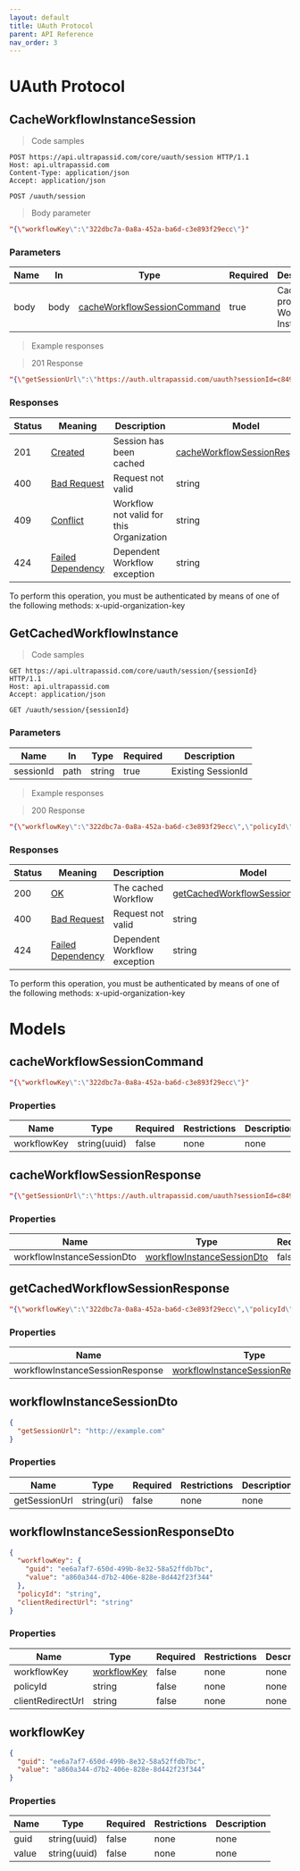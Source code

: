 ```yaml
---
layout: default
title: UAuth Protocol
parent: API Reference
nav_order: 3
---
```

<!-- Generator: Widdershins v4.0.1 -->

<h1 id="client-api-uauth">UAuth Protocol</h1>

## CacheWorkflowInstanceSession

<a id="opIdCacheWorkflowInstanceSession"></a>

> Code samples

```http
POST https://api.ultrapassid.com/core/uauth/session HTTP/1.1
Host: api.ultrapassid.com
Content-Type: application/json
Accept: application/json

```

`POST /uauth/session`

> Body parameter

```json
"{\"workflowKey\":\"322dbc7a-0a8a-452a-ba6d-c3e893f29ecc\"}"
```

<h3 id="cacheworkflowinstancesession-parameters">Parameters</h3>

|Name|In|Type|Required|Description|
|---|---|---|---|---|
|body|body|[cacheWorkflowSessionCommand](#schemacacheworkflowsessioncommand)|true|Caches a provided Workflow Instance|

> Example responses

> 201 Response

```json
"{\"getSessionUrl\":\"https://auth.ultrapassid.com/uauth?sessionId=c849466775754912bbc9058e627925f0\"}"
```

<h3 id="cacheworkflowinstancesession-responses">Responses</h3>

|Status|Meaning|Description|Model|
|---|---|---|---|
|201|[Created](https://tools.ietf.org/html/rfc7231#section-6.3.2)|Session has been cached|[cacheWorkflowSessionResponse](#schemacacheworkflowsessionresponse)|
|400|[Bad Request](https://tools.ietf.org/html/rfc7231#section-6.5.1)|Request not valid|string|
|409|[Conflict](https://tools.ietf.org/html/rfc7231#section-6.5.8)|Workflow not valid for this Organization|string|
|424|[Failed Dependency](https://tools.ietf.org/html/rfc2518#section-10.5)|Dependent Workflow exception|string|

<aside class="warning">
To perform this operation, you must be authenticated by means of one of the following methods:
x-upid-organization-key
</aside>

## GetCachedWorkflowInstance

<a id="opIdGetCachedWorkflowInstance"></a>

> Code samples

```http
GET https://api.ultrapassid.com/core/uauth/session/{sessionId} HTTP/1.1
Host: api.ultrapassid.com
Accept: application/json

```

`GET /uauth/session/{sessionId}`

<h3 id="getcachedworkflowinstance-parameters">Parameters</h3>

|Name|In|Type|Required|Description|
|---|---|---|---|---|
|sessionId|path|string|true|Existing SessionId|

> Example responses

> 200 Response

```json
"{\"workflowKey\":\"322dbc7a-0a8a-452a-ba6d-c3e893f29ecc\",\"policyId\":\"B2C_1A_UUID_REGISTRATION\",\"clientRedirectUrl\":\"https://dev-portal.ultrapassid.com\"}"
```

<h3 id="getcachedworkflowinstance-responses">Responses</h3>

|Status|Meaning|Description|Model|
|---|---|---|---|
|200|[OK](https://tools.ietf.org/html/rfc7231#section-6.3.1)|The cached Workflow|[getCachedWorkflowSessionResponse](#schemagetcachedworkflowsessionresponse)|
|400|[Bad Request](https://tools.ietf.org/html/rfc7231#section-6.5.1)|Request not valid|string|
|424|[Failed Dependency](https://tools.ietf.org/html/rfc2518#section-10.5)|Dependent Workflow exception|string|

<aside class="warning">
To perform this operation, you must be authenticated by means of one of the following methods:
x-upid-organization-key
</aside>

# Models

<h2 id="tocS_cacheWorkflowSessionCommand">cacheWorkflowSessionCommand</h2>
<!-- backwards compatibility -->
<a id="schemacacheworkflowsessioncommand"></a>
<a id="schema_cacheWorkflowSessionCommand"></a>
<a id="tocScacheworkflowsessioncommand"></a>
<a id="tocscacheworkflowsessioncommand"></a>

```json
"{\"workflowKey\":\"322dbc7a-0a8a-452a-ba6d-c3e893f29ecc\"}"

```

### Properties

|Name|Type|Required|Restrictions|Description|
|---|---|---|---|---|
|workflowKey|string(uuid)|false|none|none|

<h2 id="tocS_cacheWorkflowSessionResponse">cacheWorkflowSessionResponse</h2>
<!-- backwards compatibility -->
<a id="schemacacheworkflowsessionresponse"></a>
<a id="schema_cacheWorkflowSessionResponse"></a>
<a id="tocScacheworkflowsessionresponse"></a>
<a id="tocscacheworkflowsessionresponse"></a>

```json
"{\"getSessionUrl\":\"https://auth.ultrapassid.com/uauth?sessionId=c849466775754912bbc9058e627925f0\"}"

```

### Properties

|Name|Type|Required|Restrictions|Description|
|---|---|---|---|---|
|workflowInstanceSessionDto|[workflowInstanceSessionDto](#schemaworkflowinstancesessiondto)|false|none|none|

<h2 id="tocS_getCachedWorkflowSessionResponse">getCachedWorkflowSessionResponse</h2>
<!-- backwards compatibility -->
<a id="schemagetcachedworkflowsessionresponse"></a>
<a id="schema_getCachedWorkflowSessionResponse"></a>
<a id="tocSgetcachedworkflowsessionresponse"></a>
<a id="tocsgetcachedworkflowsessionresponse"></a>

```json
"{\"workflowKey\":\"322dbc7a-0a8a-452a-ba6d-c3e893f29ecc\",\"policyId\":\"B2C_1A_UUID_REGISTRATION\",\"clientRedirectUrl\":\"https://dev-portal.ultrapassid.com\"}"

```

### Properties

|Name|Type|Required|Restrictions|Description|
|---|---|---|---|---|
|workflowInstanceSessionResponse|[workflowInstanceSessionResponseDto](#schemaworkflowinstancesessionresponsedto)|false|none|none|

<h2 id="tocS_workflowInstanceSessionDto">workflowInstanceSessionDto</h2>
<!-- backwards compatibility -->
<a id="schemaworkflowinstancesessiondto"></a>
<a id="schema_workflowInstanceSessionDto"></a>
<a id="tocSworkflowinstancesessiondto"></a>
<a id="tocsworkflowinstancesessiondto"></a>

```json
{
  "getSessionUrl": "http://example.com"
}

```

### Properties

|Name|Type|Required|Restrictions|Description|
|---|---|---|---|---|
|getSessionUrl|string(uri)|false|none|none|

<h2 id="tocS_workflowInstanceSessionResponseDto">workflowInstanceSessionResponseDto</h2>
<!-- backwards compatibility -->
<a id="schemaworkflowinstancesessionresponsedto"></a>
<a id="schema_workflowInstanceSessionResponseDto"></a>
<a id="tocSworkflowinstancesessionresponsedto"></a>
<a id="tocsworkflowinstancesessionresponsedto"></a>

```json
{
  "workflowKey": {
    "guid": "ee6a7af7-650d-499b-8e32-58a52ffdb7bc",
    "value": "a860a344-d7b2-406e-828e-8d442f23f344"
  },
  "policyId": "string",
  "clientRedirectUrl": "string"
}

```

### Properties

|Name|Type|Required|Restrictions|Description|
|---|---|---|---|---|
|workflowKey|[workflowKey](#schemaworkflowkey)|false|none|none|
|policyId|string|false|none|none|
|clientRedirectUrl|string|false|none|none|

<h2 id="tocS_workflowKey">workflowKey</h2>
<!-- backwards compatibility -->
<a id="schemaworkflowkey"></a>
<a id="schema_workflowKey"></a>
<a id="tocSworkflowkey"></a>
<a id="tocsworkflowkey"></a>

```json
{
  "guid": "ee6a7af7-650d-499b-8e32-58a52ffdb7bc",
  "value": "a860a344-d7b2-406e-828e-8d442f23f344"
}

```

### Properties

|Name|Type|Required|Restrictions|Description|
|---|---|---|---|---|
|guid|string(uuid)|false|none|none|
|value|string(uuid)|false|none|none|

